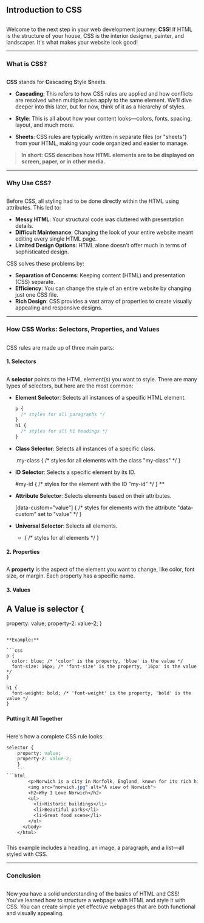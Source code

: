 ## Introduction to CSS

## 

Welcome to the next step in your web development journey: **CSS**! If HTML is the structure of your house, CSS is the interior designer, painter, and landscaper. It's what makes your website look good!

* * *

### What is CSS?

## 

**CSS** stands for **C**ascading **S**tyle **S**heets.

*   **Cascading**: This refers to how CSS rules are applied and how conflicts are resolved when multiple rules apply to the same element. We'll dive deeper into this later, but for now, think of it as a hierarchy of styles.
    
*   **Style**: This is all about how your content looks—colors, fonts, spacing, layout, and much more.
    
*   **Sheets**: CSS rules are typically written in separate files (or "sheets") from your HTML, making your code organized and easier to manage.
    

> **In short: CSS describes how HTML elements are to be displayed on screen, paper, or in other media.**

* * *

### Why Use CSS?

## 

Before CSS, all styling had to be done directly within the HTML using attributes. This led to:

*   **Messy HTML**: Your structural code was cluttered with presentation details.
*   **Difficult Maintenance**: Changing the look of your entire website meant editing every single HTML page.
*   **Limited Design Options**: HTML alone doesn't offer much in terms of sophisticated design.

CSS solves these problems by:

*   **Separation of Concerns**: Keeping content (HTML) and presentation (CSS) separate.
*   **Efficiency**: You can change the style of an entire website by changing just one CSS file.
*   **Rich Design**: CSS provides a vast array of properties to create visually appealing and responsive designs.

* * *

### How CSS Works: Selectors, Properties, and Values

## 

CSS rules are made up of three main parts:

#### 1. Selectors

## 

A **selector** points to the HTML element(s) you want to style. There are many types of selectors, but here are the most common:

*   **Element Selector**: Selects all instances of a specific HTML element.
    
    ```css
    p {
      /* styles for all paragraphs */
    }
    h1 {
      /* styles for all h1 headings */
    }
*   **Class Selector**: Selects all instances of a specific class.
    
    .my-class {
      /* styles for all elements with the class "my-class" */
    }
            
*   **ID Selector**: Selects a specific element by its ID.
    
    #my-id {
      /* styles for the element with the ID "my-id" */
    }                                    **
*   **Attribute Selector**: Selects elements based on their attributes.
    
    [data-custom="value"] {
      /* styles for elements with the attribute "data-custom" set to "value" */
    }
*   **Universal Selector**: Selects all elements.
    
    * {
      /* styles for all elements */
    }   

#### 2. Properties

##
A **property** is the aspect of the element you want to change, like color, font size, or margin. Each property has a specific name.
#### 3. Values

  ## A **Value** is selector {
  property: value;
  property-2: value-2;
}
```

**Example:**

```css
p {
  color: blue; /* 'color' is the property, 'blue' is the value */
  font-size: 16px; /* 'font-size' is the property, '16px' is the value */
}

h1 {
  font-weight: bold; /* 'font-weight' is the property, 'bold' is the value */
}
```

###
#### Putting It All Together
##
Here's how a complete CSS rule looks:

```css
selector {
    property: value;
    property-2: value-2;
    }
    ```
```html
        <p>Norwich is a city in Norfolk, England, known for its rich history and beautiful architecture.</p>
        <img src="norwich.jpg" alt="A view of Norwich">
        <h2>Why I Love Norwich</h2>
        <ul>
          <li>Historic buildings</li>
          <li>Beautiful parks</li>
          <li>Great food scene</li>
        </ul>
      </body>
    </html> 
```

###     
This example includes a heading, an image, a paragraph, and a list—all styled with CSS.
* * *
### Conclusion
##
Now you have a solid understanding of the basics of HTML and CSS! You've learned how to structure a webpage with HTML and style it with CSS.
You can create simple yet effective webpages that are both functional and visually appealing.